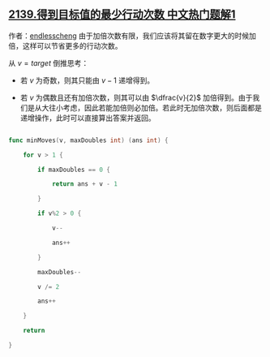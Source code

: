 ## [2139.得到目标值的最少行动次数 中文热门题解1](https://leetcode.cn/problems/minimum-moves-to-reach-target-score/solutions/100000/ni-xiang-si-wei-tan-xin-by-endlesscheng-rwfl)

作者：[endlesscheng](https://leetcode.cn/u/endlesscheng)
由于加倍次数有限，我们应该将其留在数字更大的时候加倍，这样可以节省更多的行动次数。

从 $v=\textit{target}$ 倒推思考：

- 若 $v$ 为奇数，则其只能由 $v-1$ 递增得到。
- 若 $v$ 为偶数且还有加倍次数，则其可以由 $\dfrac{v}{2}$ 加倍得到。由于我们是从大往小考虑，因此若能加倍则必加倍。若此时无加倍次数，则后面都是递增操作，此时可以直接算出答案并返回。

```go
func minMoves(v, maxDoubles int) (ans int) {
	for v > 1 {
		if maxDoubles == 0 {
			return ans + v - 1
		}
		if v%2 > 0 {
			v--
			ans++
		}
		maxDoubles--
		v /= 2
		ans++
	}
	return
}
```